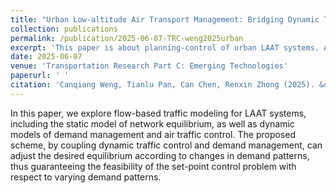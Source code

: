 ```yaml
---
title: "Urban Low-altitude Air Transport Management: Bridging Dynamic Traffic Control and Static Network Equilibrium"
collection: publications
permalink: /publication/2025-06-07-TRC-weng2025urban
excerpt: 'This paper is about planning-control of urban LAAT systems. An MFD-based approach is proposed.'
date: 2025-06-07
venue: 'Transportation Research Part C: Emerging Technologies'
paperurl: ' '
citation: 'Canqiang Weng, Tianlu Pan, Can Chen, Renxin Zhong (2025). &quot;Urban Low-altitude Air Transport Management: Bridging Dynamic Traffic Control and Static Network Equilibrium.&quot; <i>Transportation Research Part C: Emerging Technologies</i>. In press.'
---
```


In this paper, we explore flow-based traffic modeling for LAAT systems, including the static model of network equilibrium, as well as dynamic models of demand management and air traffic control. The proposed scheme, by coupling dynamic traffic control and demand management, can adjust the desired equilibrium according to changes in demand patterns, thus guaranteeing the feasibility of the set-point control problem with respect to varying demand patterns.
